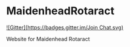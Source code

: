 MaidenheadRotaract
==================
[![Gitter](https://badges.gitter.im/Join Chat.svg)](https://gitter.im/mattsharpe/MaidenheadRotaract?utm_source=badge&utm_medium=badge&utm_campaign=pr-badge&utm_content=badge)

Website for Maidenhead Rotaract
